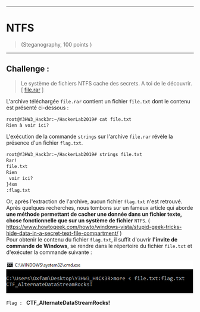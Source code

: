 * * *
# NTFS
> (Steganography, 100 points )
---
## Challenge :
> Le système de fichiers NTFS cache des secrets. A toi de le découvrir.  [ [file.rar](File/file.rar ) ]

L'archive téléchargée ```file.rar``` contient un fichier ```file.txt``` dont le contenu est présenté ci-dessous :
```console
root@Y3HW3_Hack3r:~/HackerLab2019# cat file.txt
Rien à voir ici?
```
L'exécution de la commande ```strings``` sur l'archive ```file.rar``` révèle la présence d'un fichier ```flag.txt```. 
```console
root@Y3HW3_Hack3r:~/HackerLab2019# strings file.txt
Rar!
file.txt
Rien 
 voir ici?
}4xm
:flag.txt
```
Or, après l'extraction de l'archive, aucun fichier ```flag.txt``` n'est retrouvé. Après quelques recherches, nous tombons sur un fameux article qui aborde **une méthode permettant de cacher une donnée dans un fichier texte, chose fonctionnelle que sur un système de fichier** ```NTFS```. ( https://www.howtogeek.com/howto/windows-vista/stupid-geek-tricks-hide-data-in-a-secret-text-file-compartment/ )  
Pour obtenir le contenu du fichier ```flag.txt```, il suffit d'ouvrir **l'invite de commande de Windows**, se rendre dans le répertoire du fichier ```file.txt``` et d'exécuter la commande suivante :  

<img src="Images/ntfs.png">  

```Flag : ``` **CTF_AlternateDataStreamRocks!**


